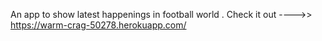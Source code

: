 An app to show latest happenings in football world .
Check it out ---->>   https://warm-crag-50278.herokuapp.com/
